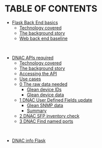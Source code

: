 # TABLE OF CONTENTS

- [Flask Back End basics](/Blogger/DNAC_API/1_flask_back_end)
  - [Technology covered](#technology-covered-)
  - [The background story](#the-background-story-)
  - [Web back end baseline](#web-back-end-baseline-)

<br>

- [DNAC APIs required](/Blogger/DNAC_API/2_DNAC_API)
    - [Technology covered](#technology-covered-)
    - [The background story](#the-background-story-)
    - [Accessing the API](#accessing-the-api-)
    - [Use cases](#use-cases-)
    - [0 The raw data needed](#0-the-raw-data-needed-)
        - [Glean device IDs](#glean-device-ids-)
        - [Glean device data](#glean-device-data-)
    - [1 DNAC User Defined Fields update](#1-dnac-user-defined-fields-update-)
        - [Glean SNMP data](#glean-snmp-data-)
        - [Summary](#summary-)
    - [2 DNAC SFP inventory check](#2-dnac-sfp-inventory-check-)
    - [3 DNAC Find named ports](#3-dnac-find-named-ports-)

<br>

- [DNAC info Flask](/Blogger/DNAC_API/3_DNAC_into_flask)
